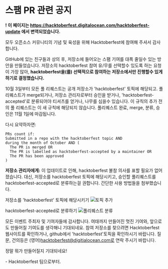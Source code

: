 # 스팸 PR 관련 공지

**! 이 페이지는 https://hacktoberfest.digitalocean.com/hacktoberfest-update 에서 변역되었습니다.**

모두 오픈소스 커뮤니티의 기념 및 육성을 위해 Hacktoberfest에 참여해 주셔서 감사합니다.

GitHub에 있는 친구들과 상의 후, 저장소에 들어오는 스팸 기여를 대폭 줄일수 있는 방안을 만들었습니다. 저장소의 hacktoberfest 참여 유/무를 선택할수 있도록 하는 요청이 가장 많아, **hacktoberfest을(를) 선택적으로 참여하는 저장소에서만 진행할수 있게 하기로 결정했습니다.**

10월 3일부터 모든 풀 리퀘스트는 공개 저장소가 'hacktoberfest' 토픽에 해당되고.
풀 리퀘스트가 merge되거나, 저장소 관리자로부터 승인을 받거나, 'hacktoberfest-accepted'로 분류되어야 티셔츠를 얻거나, 나무를 심을수 있습니다.
이 규칙의 추가 전의 풀 리퀘스트는 이 새 규칙에 해당되지 않습니다.
풀리퀘스트 완료, merge, 분류, 승인은 11월 1일에 마감됩니다.

다시 요약하자면:

```
PRs count if:
Submitted in a repo with the hacktoberfest topic AND
during the month of October AND (
  The PR is merged OR
  The PR is labelled as hacktoberfest-accepted by a maintainer OR
  The PR has been approved
)
```

**저장소 관리자에게:** 
이 업데이트로 인해, hacktoberfest 불참 의사를 표할 필요가 없어졌습니다. 대신, 저장소를 hacktoberfest 토픽에 해당시키고, 승인할 풀리퀘스트를 hacktoberfest-accepted로 분류하는걸 권합니다. 간단한 사용 방법들을 첨부했습니다. 

저장소를 'hacktoberfest' 토픽에 해당시키기
![토픽 추가](https://hacktoberfest-assets.nyc3.cdn.digitaloceanspaces.com/hacktoberfest-eligible-gif.gif)

hacktoberfest-accepted로 분류하기
![풀리퀘스트 분류](https://hacktoberfest-assets.nyc3.cdn.digitaloceanspaces.com/hacktoberfest-label-add-gif-min.gif)

모든 이벤트 주최자 및 기여자들에 감사합니다.
여태까지 만들어진 멋진 기여와, 앞으로도 만들어질 기여도를 생각해니 기대되네요.
참여 저장소를 찾으려면 Hacktoberfest 웹사이트를 확인하거나, github에서 'hacktoberfest'토픽을 확인하시기 바랍니다.
질문, 건의등은 (영어)hacktoberfest@digitialocean.com로 연락 주시기 바랍니다.

정말 뭐가 만들어질지 기대되네요! 

\- Hacktoberfest 팀으로부터.
